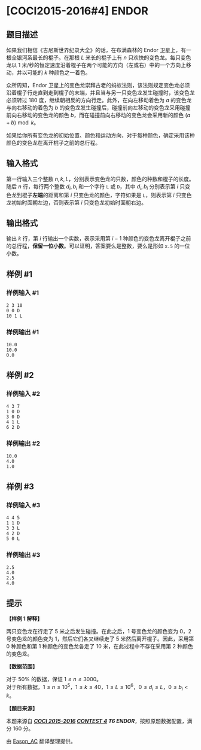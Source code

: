 # [COCI2015-2016#4] ENDOR

## 题目描述

如果我们相信《吉尼斯世界纪录大全》的话，在布满森林的 Endor 卫星上，有一根全银河系最长的棍子。在那根 $L$ 米长的棍子上有 $n$ 只欢快的变色龙。每只变色龙以 $1$ 米/秒的恒定速度沿着棍子在两个可能的方向（左或右）中的一个方向上移动，并以可能的 $k$ 种颜色之一着色。

众所周知，Endor 卫星上的变色龙崇拜古老的蚂蚁法则，该法则规定变色龙必须沿着棍子行走直到走到棍子的末端，并且当与另一只变色龙发生碰撞时，该变色龙必须转过 $180$ 度，继续朝相反的方向行走。此外，在向左移动着色为 $a$ 的变色龙与向右移动的着色为 $b$ 的变色龙发生碰撞后，碰撞前向左移动的变色龙采用碰撞前向右移动的变色龙的颜色 $b$，而在碰撞前向右移动的变色龙会采用新的颜色 $(a+b)\bmod k$。

如果给你所有变色龙的初始位置、颜色和运动方向，对于每种颜色，确定采用该种颜色的变色龙在离开棍子之前的总行程。

## 输入格式

第一行输入三个整数 $n,k,L$，分别表示变色龙的只数，颜色的种数和棍子的长度。  
随后 $n$ 行，每行两个整数 $d_i,b_i$ 和一个字符 `L` 或 `D`，其中 $d_i,b_i$ 分别表示第 $i$ 只变色龙到棍子**左端**的距离和第 $i$ 只变色龙的颜色，字符如果是 `L`，则表示第 $i$ 只变色龙初始时面朝左边，否则表示第 $i$ 只变色龙初始时面朝右边。

## 输出格式

输出 $k$ 行，第 $i$ 行输出一个实数，表示采用第 $i-1$ 种颜色的变色龙离开棍子之前的总行程，**保留一位小数**。可以证明，答案要么是整数，要么是形如 $\texttt{x.5}$ 的一位小数。

## 样例 #1

### 样例输入 #1
```
2 3 10
0 0 D
10 1 L
```

### 样例输出 #1

```
10.0
10.0
0.0
```

## 样例 #2

### 样例输入 #2
```
4 3 7
1 0 D
3 0 D
4 1 L
6 2 D
```

### 样例输出 #2

```
10.0
4.0
1.0
```

## 样例 #3

### 样例输入 #3
```
4 4 5
1 1 D
3 3 L
4 2 D
5 0 L
```

### 样例输出 #3

```
2.5
4.0
2.5
4.0
```

## 提示

**【样例 1 解释】**

两只变色龙在行走了 $5$ 米之后发生碰撞。在此之后，$1$ 号变色龙的颜色变为 $0$，$2$ 号变色龙的颜色变为 $1$，然后它们各又继续走了 $5$ 米然后离开棍子。因此，采用第 $0$ 种颜色和第 $1$ 种颜色的变色龙各走了 $10$ 米，在此过程中不存在采用第 $2$ 种颜色的变色龙。

**【数据范围】**

对于 $50\%$ 的数据，保证 $1\leqslant n\leqslant 3000$。  
对于所有数据，$1\leqslant n\leqslant 10^5$，$1\leqslant k\leqslant 40$，$1\leqslant L\leqslant 10^6$，$0\leqslant d_i\leqslant L$，$0\leqslant b_i<k$。

**【题目来源】**

本题来源自 **_[COCI 2015-2016](https://hsin.hr/coci/archive/2015_2016/) [CONTEST 4](https://hsin.hr/coci/archive/2015_2016/contest4_tasks.pdf) T6 ENDOR_**，按照原题数据配置，满分 $160$ 分。

由 [Eason_AC](https://www.luogu.com.cn/user/112917) 翻译整理提供。
